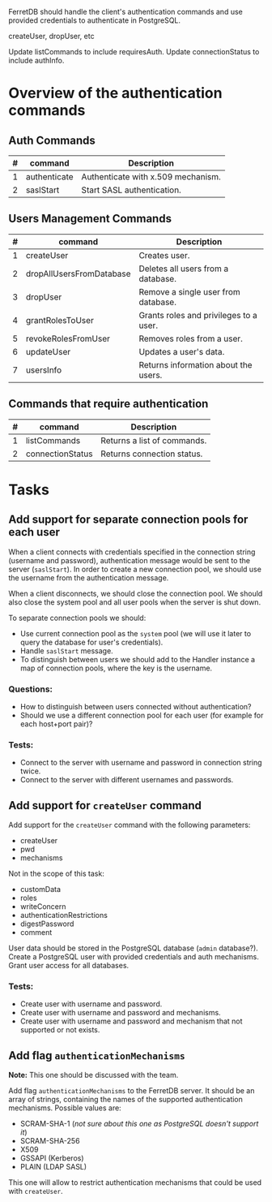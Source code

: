 FerretDB should handle the client's authentication commands and use provided credentials to authenticate in PostgreSQL.

createUser, dropUser, etc

Update listCommands to include requiresAuth.
Update connectionStatus to include authInfo.

# Overview of the authentication commands

## Auth Commands

| #   | command      | Description                        |
|-----|--------------|------------------------------------|
| 1   | authenticate | Authenticate with x.509 mechanism. |
| 2   | saslStart    | Start SASL authentication.         |


## Users Management Commands

| #   | command                  | Description                            |
|-----|--------------------------|----------------------------------------|
| 1   | createUser               | Creates user.                          |
| 2   | dropAllUsersFromDatabase | Deletes all users from a database.     |
| 3   | dropUser                 | Remove a single user from database.    |
| 4   | grantRolesToUser         | Grants roles and privileges to a user. |
| 5   | revokeRolesFromUser      | Removes roles from a user.             |
| 6   | updateUser               | Updates a user's data.                 |
| 7   | usersInfo                | Returns information about the users.   |

## Commands that require authentication

| #   | command          | Description                 |
|-----|------------------|-----------------------------|
| 1   | listCommands     | Returns a list of commands. |
| 2   | connectionStatus | Returns connection status.  |


# Tasks
## Add support for separate connection pools for each user 

When a client connects with credentials specified in the connection string (username and password), authentication message would be sent to the server (`saslStart`).
In order to create a new connection pool, we should use the username from the authentication message.

When a client disconnects, we should close the connection pool.
We should also close the system pool and all user pools when the server is shut down.

To separate connection pools we should:
* Use current connection pool as the `system` pool (we will use it later to query the database for user's credentials).
* Handle `saslStart` message.
* To distinguish between users we should add to the Handler instance a map of connection pools, where the key is the username.

### Questions:
* How to distinguish between users connected without authentication?
* Should we use a different connection pool for each user (for example for each host+port pair)?

### Tests:
* Connect to the server with username and password in connection string twice.
* Connect to the server with different usernames and passwords.

## Add support for `createUser` command

Add support for the `createUser` command with the following parameters:
* createUser
* pwd
* mechanisms

Not in the scope of this task:
* customData
* roles
* writeConcern
* authenticationRestrictions
* digestPassword
* comment

User data should be stored in the PostgreSQL database (`admin` database?).
Create a PostgreSQL user with provided credentials and auth mechanisms.
Grant user access for all databases.

### Tests:

* Create user with username and password.
* Create user with username and password and mechanisms.
* Create user with username and password and mechanism that not supported or not exists.

## Add flag `authenticationMechanisms`

**Note:** This one should be discussed with the team.

Add flag `authenticationMechanisms` to the FerretDB server.
It should be an array of strings, containing the names of the supported authentication mechanisms.
Possible values are:
* SCRAM-SHA-1 (*not sure about this one as PostgreSQL doesn't support it*)
* SCRAM-SHA-256
* X509
* GSSAPI (Kerberos)
* PLAIN (LDAP SASL)

This one will allow to restrict authentication mechanisms that could be used with `createUser`.
